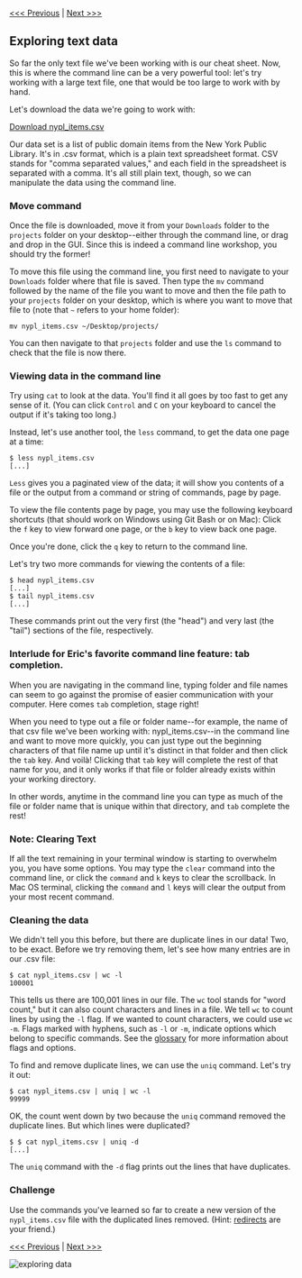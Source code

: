 [<<< Previous](pipes.md) | [Next >>>](grep.md)

## Exploring text data

So far the only text file we've been working with is our cheat sheet. Now, this is where the command line can be a very powerful tool: let's try working with a large text file, one that would be too large to work with by hand.

Let's download the data we're going to work with:

[Download nypl_items.csv](http://smythp.com/hosted/nypl_items.csv)

Our data set is a list of public domain items from the New York Public Library. It's in .csv format, which is a plain text spreadsheet format. CSV stands for "comma separated values," and each field in the spreadsheet is separated with a comma. It's all still plain text, though, so we can manipulate the data using the command line.

### Move command  

Once the file is downloaded, move it from your `Downloads` folder to the `projects` folder on your desktop--either through the command line, or drag and drop in the GUI. Since this is indeed a command line workshop, you should try the former! 

To move this file using the command line, you first need to navigate to your `Downloads` folder where that file is saved. Then type the `mv` command followed by the name of the file you want to move and then the file path to your `projects` folder on your desktop, which is where you want to move that file to (note that `~` refers to your home folder):
```
mv nypl_items.csv ~/Desktop/projects/  
``` 
You can then navigate to that `projects` folder and use the `ls` command to check that the file is now there.  

### Viewing data in the command line

Try using `cat` to look at the data. You'll find it all goes by too fast to get any sense of it. (You can click `Control` and `C` on your keyboard to cancel the output if it's taking too long.) 

Instead, let's use another tool, the `less` command, to get the data one page at a time:

```
$ less nypl_items.csv
[...]
```

`Less` gives you a paginated view of the data; it will show you contents of a file or the output from a command or string of commands, page by page. 

To view the file contents page by page, you may use the following keyboard shortcuts (that should work on Windows using Git Bash or on Mac): 
Click the `f` key to view forward one page, or the `b` key to view back one page. 

Once you're done, click the `q` key to return to the command line. 

Let's try two more commands for viewing the contents of a file:

```
$ head nypl_items.csv
[...]
$ tail nypl_items.csv
[...]
```

These commands print out the very first (the "head") and very last (the "tail") sections of the file, respectively.

### Interlude for Eric's favorite command line feature: tab completion.

When you are navigating in the command line, typing folder and file names can seem to go against the promise of easier communication with your computer. Here comes `tab` completion, stage right! 

When you need to type out a file or folder name--for example, the name of that csv file we've been working with: nypl_items.csv--in the command line and want to move more quickly, you can just type out the beginning characters of that file name up until it's distinct in that folder and then click the `tab` key. And voilà! Clicking that `tab` key will complete the rest of that name for you, and it only works if that file or folder already exists within your working directory. 

In other words, anytime in the command line you can type as much of the file or folder name that is unique within that directory, and `tab` complete the rest!  

### Note: Clearing Text

If all the text remaining in your terminal window is starting to overwhelm you, you have some options. You may type the `clear` command into the command line, or click the `command` and `k` keys to clear the scrollback. In Mac OS terminal, clicking the `command` and `l` keys will clear the output from your most recent command.  

### Cleaning the data

We didn't tell you this before, but there are duplicate lines in our data! Two, to be exact. Before we try removing them, let's see how many entries are in our .csv file:

```
$ cat nypl_items.csv | wc -l
100001
```

This tells us there are 100,001 lines in our file. The `wc` tool stands for "word count," but it can also count characters and lines in a file. We tell `wc` to count lines by using the `-l` flag. If we wanted to count characters, we could use `wc -m`. Flags marked with hyphens, such as `-l` or `-m`, indicate options which belong to specific commands. See the [glossary](sections/glossary.md) for more information about flags and options.

To find and remove duplicate lines, we can use the `uniq` command. Let's try it out:

```
$ cat nypl_items.csv | uniq | wc -l
99999
```

OK, the count went down by two because the `uniq` command removed the duplicate lines. But which lines were duplicated?

```
$ $ cat nypl_items.csv | uniq -d
[...]
```

The `uniq` command with the `-d` flag prints out the lines that have duplicates. 

### Challenge

Use the commands you've learned so far to create a new version of the `nypl_items.csv` file with the duplicated lines removed. (Hint: [redirects](creating_a_cheat_sheet.md) are your friend.)

[<<< Previous](pipes.md) | [Next >>>](grep.md)

![exploring data](data.gif)


